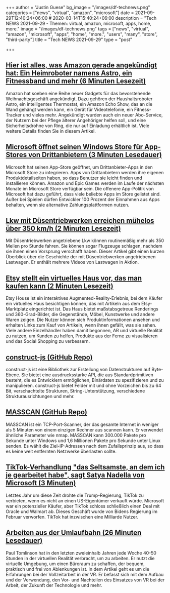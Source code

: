 +++
author = "Justin Guese"
bg_image = "/images/df-technews.png"
categories = ["news", "virtual", "amazon", "microsoft"]
date = 2021-09-29T12:40:24+06:00 # 2020-03-14T15:40:24+06:00
description = "Tech NEWS 2021-09-29 - Themen: virtual, amazon, microsoft, apps, home, more."
image = "/images/df-technews.png"
tags = ["news", "virtual", "amazon", "microsoft", "apps", "home", "more.", "users", "many", "store", "third-party"]
title = "Tech NEWS 2021-09-29"
type = "post"

+++

## [Hier ist alles, was Amazon gerade angekündigt hat: Ein Heimroboter namens Astro, ein Fitnessband und mehr (6 Minuten Lesezeit)](https://www.cnbc.com/2021/09/28/amazon-event-2021-live-updates-amazons-set-to-announce-new-products.html)

 Amazon hat soeben eine Reihe neuer Gadgets für das bevorstehende Weihnachtsgeschäft angekündigt. Dazu gehören der Haushaltsroboter Astro, ein intelligentes Thermostat, ein Amazon Echo Show, das an die Wand gehängt werden kann, ein Gerät für Videotelefonie, ein Fitness-Tracker und vieles mehr. Angekündigt wurden auch ein neuer Abo-Service, der Nutzern bei der Pflege älterer Angehöriger helfen soll, und eine Sicherheitsdrohne von Ring, die nur auf Einladung erhältlich ist. Viele weitere Details finden Sie in diesem Artikel.

## [Microsoft öffnet seinen Windows Store für App-Stores von Drittanbietern (3 Minuten Lesedauer)](https://www.theverge.com/2021/9/28/22698196/microsoft-store-third-party-app-stores-epic-games-amazon)

 Microsoft hat seinen App-Store geöffnet, um Drittanbieter-Apps in den Microsoft Store zu integrieren. Apps von Drittanbietern werden ihre eigenen Produktdetailseiten haben, so dass Benutzer sie leicht finden und installieren können. Amazon und Epic Games werden im Laufe der nächsten Monate im Microsoft Store verfügbar sein. Die offenere App-Politik von Microsoft hat dazu geführt, dass viele beliebte Apps im Store gelistet sind. Außer bei Spielen dürfen Entwickler 100 Prozent der Einnahmen aus Apps behalten, wenn sie alternative Zahlungsplattformen nutzen.

## [Lkw mit Düsentriebwerken erreichen mühelos über 350 km/h (2 Minuten Lesezeit)](https://interestingengineering.com/jet-engine-powered-trucks-easily-clock-over-350-mph)

 Mit Düsentriebwerken angetriebene Lkw können routinemäßig mehr als 350 Meilen pro Stunde fahren. Sie können sogar Flugzeuge schlagen, nachdem sie ihnen einen Vorsprung verschafft haben. Dieser Artikel gibt einen kurzen Überblick über die Geschichte der mit Düsentriebwerken angetriebenen Lastwagen. Er enthält mehrere Videos von Lastwagen in Aktion.

## [Etsy stellt ein virtuelles Haus vor, das man kaufen kann (2 Minuten Lesezeit)](https://www.retaildive.com/news/etsy-debuts-shoppable-virtual-house/607274/)

 Etsy House ist ein interaktives Augmented-Reality-Erlebnis, bei dem Käufer ein virtuelles Haus besichtigen können, das mit Artikeln aus dem Etsy-Marktplatz eingerichtet ist. Das Haus bietet maßstabsgetreue Renderings und 360-Grad-Bilder, die Gegenstände, Möbel, Kunstwerke und andere Waren zeigen. Die Nutzer können sich Produktinformationen ansehen und erhalten Links zum Kauf von Artikeln, wenn ihnen gefällt, was sie sehen. Viele andere Einzelhändler haben damit begonnen, AR und virtuelle Realität zu nutzen, um Kunden zu helfen, Produkte aus der Ferne zu visualisieren und das Social Shopping zu verbessern.

## [construct-js (GitHub Repo)](https://github.com/francisrstokes/construct-js)

 construct-js ist eine Bibliothek zur Erstellung von Datenstrukturen auf Byte-Ebene. Sie bietet eine ausdrucksstarke API, die aus Standardprimitiven besteht, die es Entwicklern ermöglichen, Binärdaten zu spezifizieren und zu manipulieren. construct-js bietet Felder mit und ohne Vorzeichen bis zu 64 Bit, verschachtelte Strukturen, String-Unterstützung, verschiedene Strukturausrichtungen und mehr.

## [MASSCAN (GitHub Repo)](https://github.com/robertdavidgraham/masscan)

 MASSCAN ist ein TCP-Port-Scanner, der das gesamte Internet in weniger als 5 Minuten von einem einzigen Rechner aus scannen kann. Er verwendet ähnliche Parameter wie nmap. MASSCAN kann 300.000 Pakete pro Sekunde unter Windows und 1,6 Millionen Pakete pro Sekunde unter Linux senden. Es wählt die Ziel-IP-Adressen nach dem Zufallsprinzip aus, so dass es keine weit entfernten Netzwerke überlasten sollte.

## [TikTok-Verhandlung "das Seltsamste, an dem ich je gearbeitet habe", sagt Satya Nadella von Microsoft (3 Minuten)](https://www.engadget.com/microsoft-ceo-satya-nadella-calls-tik-tok-deal-strangest-thing-ive-ever-worked-on-052616118.html)

 Letztes Jahr um diese Zeit drohte die Trump-Regierung, TikTok zu verbieten, wenn es nicht an einen US-Eigentümer verkauft würde. Microsoft war ein potenzieller Käufer, aber TikTok schloss schließlich einen Deal mit Oracle und Walmart ab. Dieses Geschäft wurde von Bidens Regierung im Februar verworfen. TikTok hat inzwischen eine Milliarde Nutzer.

## [Arbeiten aus der Umlaufbahn (26 Minuten Lesedauer)](https://blog.immersed.team/working-from-orbit-39bf95a6d385)

 Paul Tomlinson hat in den letzten zweieinhalb Jahren jede Woche 40-50 Stunden in der virtuellen Realität verbracht, um zu arbeiten. Er nutzt die virtuelle Umgebung, um einen Büroraum zu schaffen, der bequem, praktisch und frei von Ablenkungen ist. In dem Artikel geht es um die Erfahrungen bei der Vollzeitarbeit in der VR. Er befasst sich mit dem Aufbau und der Verwendung, den Vor- und Nachteilen des Einsatzes von VR bei der Arbeit, der Zukunft der Technologie und mehr.

